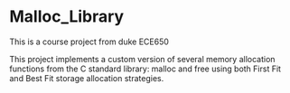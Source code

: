 # Malloc_Library
This is a course project from duke ECE650

This project implements a custom version of several memory allocation functions from the C standard library: malloc and free using both First Fit and Best Fit storage
allocation strategies.
